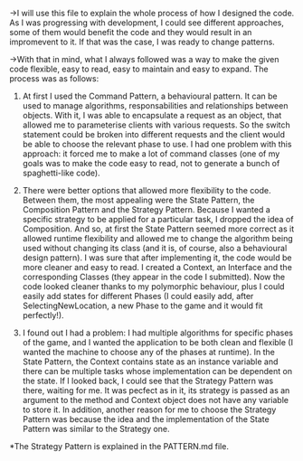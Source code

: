 ->I will use this file to explain the whole process of how I designed the code. As I was progressing with development, I could see different approaches, some of them would benefit the code and they would result in an impromevent to it. If that was the case, I was ready to change patterns.

->With that in mind, what I always followed was a way to make the given code flexible, easy to read, easy to maintain and easy to expand. The process was as follows:

1) At first I used the Command Pattern, a behavioural pattern. It can be used to manage algorithms, responsabilities and relationships between objects. With it, I was able to encapsulate a request as an object, that allowed me to parameterise clients with various requests. So the switch statement could be broken into different requests and the client would be able to choose the relevant phase to use. I had one problem with this approach: it forced me to make a lot of command classes (one of my goals was to make the code easy to read, not to generate a bunch of spaghetti-like code).

2) There were better options that allowed more flexibility to the code. Between them, the most appealing were the State Pattern, the Composition Pattern and the Strategy Pattern. Because I wanted a specific strategy to be applied for a particular task, I dropped the idea of Composition. And so, at first the State Pattern seemed more correct as it allowed runtime flexibility and allowed me to change the algorithm being used without changing its class (and it is, of course, also a behavioural design pattern). I was sure that after implementing it, the code would be more cleaner and easy to read. I created a Context, an Interface and the corresponding Classes (they appear in the code I submitted). Now the code looked cleaner thanks to my polymorphic behaviour, plus I could easily add states for different Phases (I could easily add, after SelectingNewLocation, a new Phase to the game and it would fit perfectly!). 

3) I found out I had a problem: I had multiple algorithms for specific phases of the game, and I wanted the application to be both clean and flexible (I wanted the machine to choose any of the phases at runtime). In the State Pattern, the Context contains state as an instance variable and there can be multiple tasks whose implementation can be dependent on the state. If I looked back, I could see that the Strategy Pattern was there, waiting for me. It was pecfect as in it, its strategy is passed as an argument to the method and Context object does not have any variable to store it. In addition, another reason for me to choose the Strategy Pattern was because the idea and the implementation of the State Pattern was similar to the Strategy one.

*The Strategy Pattern is explained in the PATTERN.md file.
